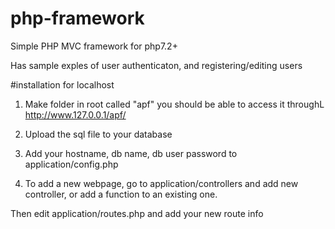 # php-framework

Simple PHP MVC framework for php7.2+

Has sample exples of user authenticaton, and registering/editing users

#installation for localhost
1) Make folder in root called "apf"   you should be able to access it throughL http://www.127.0.0.1/apf/

2) Upload the sql file to your database

3) Add your hostname, db name, db user password to   application/config.php

4) To add a new webpage, go to application/controllers and add new controller, or add a function to an existing one.

Then edit application/routes.php  and add your new route info






